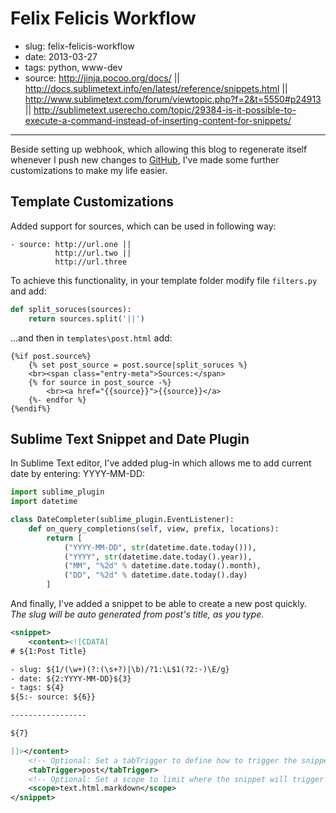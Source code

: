 # Felix Felicis Workflow

- slug: felix-felicis-workflow
- date: 2013-03-27
- tags: python, www-dev
- source: http://jinja.pocoo.org/docs/ ||
          http://docs.sublimetext.info/en/latest/reference/snippets.html ||
          http://www.sublimetext.com/forum/viewtopic.php?f=2&t=5550#p24913 ||
          http://sublimetext.userecho.com/topic/29384-is-it-possible-to-execute-a-command-instead-of-inserting-content-for-snippets/

-------------------

Beside setting up webhook, which allowing this blog to regenerate itself whenever I
push new changes to [GitHub](https://github.com/VxMxPx/avrelia.com), I've made some further customizations to make my life easier.

## Template Customizations

Added support for sources, which can be used in following way:

    - source: http://url.one ||
              http://url.two ||
              http://url.three

To achieve this functionality, in your template folder modify file `filters.py`
and add:

````python
def split_soruces(sources):
    return sources.split('||')
````

...and then in `templates\post.html` add:

````jinja
{%if post.source%}
    {% set post_source = post.source|split_soruces %}
    <br><span class="entry-meta">Sources:</span>
    {% for source in post_source -%}
        <br><a href="{{source}}">{{source}}</a>
    {%- endfor %}
{%endif%}
````

## Sublime Text Snippet and Date Plugin

In Sublime Text editor, I've added plug-in which allows me to add current date
by entering: YYYY-MM-DD:

````python
import sublime_plugin
import datetime

class DateCompleter(sublime_plugin.EventListener):
    def on_query_completions(self, view, prefix, locations):
        return [
            ("YYYY-MM-DD", str(datetime.date.today())),
            ("YYYY", str(datetime.date.today().year)),
            ("MM", "%2d" % datetime.date.today().month),
            ("DD", "%2d" % datetime.date.today().day)
        ]
````

And finally, I've added a snippet to be able to create a new post quickly.<br>
_The slug will be auto generated from post's title, as you type._

````xml
<snippet>
    <content><![CDATA[
# ${1:Post Title}

- slug: ${1/(\w+)(?:(\s+?)|\b)/?1:\L$1(?2:-)\E/g}
- date: ${2:YYYY-MM-DD}${3}
- tags: ${4}
${5:- source: ${6}}

-----------------

${7}

]]></content>
    <!-- Optional: Set a tabTrigger to define how to trigger the snippet -->
    <tabTrigger>post</tabTrigger>
    <!-- Optional: Set a scope to limit where the snippet will trigger -->
    <scope>text.html.markdown</scope>
</snippet>
````